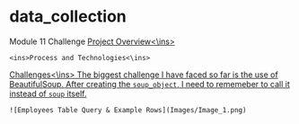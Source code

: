 # data_collection
Module 11 Challenge
<ins>Project Overview<\ins>
    
    <ins>Process and Technologies<\ins>
        
<ins>Challenges<\ins>
The biggest challenge I have faced so far is the use of BeautifulSoup. After creating the `soup_object`, I need to rememeber to call it instead of `soup` itself.     
            
            
    ![Employees Table Query & Example Rows](Images/Image_1.png)